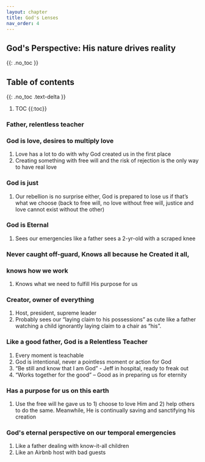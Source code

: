 ```yaml
---
layout: chapter
title: God's Lenses
nav_order: 4
---
```


## God's Perspective: His nature drives reality
{{: .no_toc }}

<h2>Table of contents</h2>
{{: .no_toc .text-delta }}

1. TOC
{{:toc}}

### Father, relentless teacher

### God is love, desires to multiply love
1. Love has a lot to do with why God created us in the first place
1. Creating something with free will and the risk of rejection is the only way to have real love

### God is just
1. Our rebellion is no surprise either, God is prepared to lose us if that’s what we choose (back to free will, no love without free will, justice and love cannot exist without the other)

### God is Eternal
1. Sees our emergencies like a father sees a 2-yr-old with a scraped knee

### Never caught off-guard, Knows all because he Created it all, 

### knows how we work
1. Knows what we need to fulfill His purpose for us

### Creator, owner of everything
1. Host, president, supreme leader
1. Probably sees our “laying claim to his possessions” as cute like a father watching a child ignorantly laying claim to a chair as “his”.

### Like a good father, God is a Relentless Teacher
1. Every moment is teachable
1. God is intentional, never a pointless moment or action for God
1. “Be still and know that I am God” - Jeff in hospital, ready to freak out
1. “Works together for the good” – Good as in preparing us for eternity

### Has a purpose for us on this earth
1. Use the free will he gave us to 1) choose to love Him and 2) help others to do the same. Meanwhile,  He is continually saving and sanctifying his creation

### God's eternal perspective on our temporal emergencies
1. Like a father dealing with know-it-all children        
1. Like an Airbnb host with bad guests